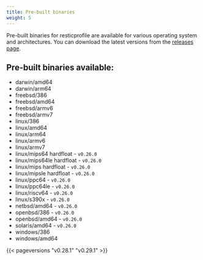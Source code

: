 ```yaml
---
title: Pre-built binaries
weight: 5
---
```


Pre-built binaries for resticprofile are available for various operating system and architectures.
You can download the latest versions from the [releases page](https://github.com/creativeprojects/resticprofile/releases).

## Pre-built binaries available:
- darwin/amd64
- darwin/arm64
- freebsd/386
- freebsd/amd64
- freebsd/armv6
- freebsd/armv7
- linux/386
- linux/amd64
- linux/arm64
- linux/armv6
- linux/armv7
- linux/mips64 hardfloat - `v0.26.0`
- linux/mips64le hardfloat - `v0.26.0`
- linux/mips hardfloat - `v0.26.0`
- linux/mipsle hardfloat - `v0.26.0`
- linux/ppc64 - `v0.26.0`
- linux/ppc64le - `v0.26.0`
- linux/riscv64 - `v0.26.0`
- linux/s390x - `v0.26.0`
- netbsd/amd64 - `v0.26.0`
- openbsd/386 - `v0.26.0`
- openbsd/amd64 - `v0.26.0`
- solaris/amd64 - `v0.26.0`
- windows/386
- windows/amd64

{{< pageversions "v0.28.1" "v0.29.1" >}}
